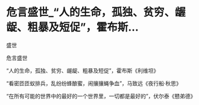# 危言盛世_“人的生命，孤独、贫穷、龌龊、粗暴及短促”，霍布斯...

盛世

危言盛世

“人的生命，孤独、贫穷、龌龊、粗暴及短促”，霍布斯《利维坦》

“看密匝匝蚁排兵，乱纷纷蜂酿蜜，闹攘攘蝇争血”，马致远《夜行船·秋思》

“在所有可能的世界中的最好的一个世界里，一切都是最好的”，伏尔泰《戆弟德》
